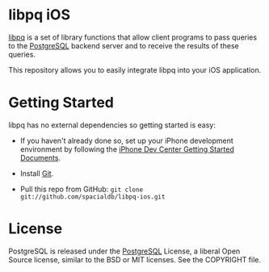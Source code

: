 libpq iOS
=========

[libpq](http://www.postgresql.org/docs/current/interactive/libpq.html) is a set of library functions that allow client programs to pass queries to the [PostgreSQL](http://www.postgresql.org/) backend server and to receive the results of these queries. 

This repository allows you to easily integrate libpq into your iOS application.

Getting Started
===============

libpq has no external dependencies so getting started is easy:

* If you haven't already done so, set up your iPhone development environment by following the [iPhone Dev Center Getting Started Documents](https://developer.apple.com/iphone/index.action).

* Install [Git](http://git-scm.com/).

* Pull this repo from GitHub: ```git clone git://github.com/spacialdb/libpq-ios.git```

License
=======

PostgreSQL is released under the [PostgreSQL](http://www.opensource.org/licenses/postgresql) License, a liberal Open Source license, similar to the BSD or MIT licenses. See the COPYRIGHT file.

